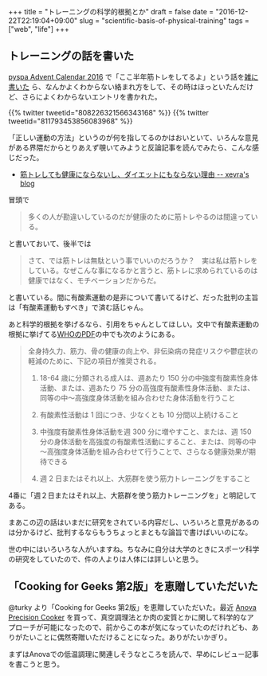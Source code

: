 +++
title = "トレーニングの科学的根拠とか"
draft = false
date = "2016-12-22T22:19:04+09:00"
slug = "scientific-basis-of-physical-training"
tags = ["web", "life"]
+++

## トレーニングの話を書いた
[pyspa Advent Calendar 2016](http://www.adventar.org/calendars/1435) で「ここ半年筋トレをしてるよ」という話を[雑に書いた](http://www.adventar.org/calendars/1435) ら、なんかよくわからない絡まれ方をして、その時はほっといたんだけど、さらによくわからないエントリを書かれた。

{{% twitter tweetid="808226321566343168" %}}
{{% twitter tweetid="811793453856083968" %}}

「正しい運動の方法」というのが何を指してるのかはおいといて、いろんな意見がある界隈だからとりあえず覗いてみようと反論記事を読んでみたら、こんな感じだった。

* [筋トレしても健康にならないし、ダイエットにもならない理由 -- xevra's blog](http://xevra.hatenablog.com/entry/2016/12/22/133755)

冒頭で

> 多くの人が勘違いしているのだが健康のために筋トレやるのは間違っている。

と書いておいて、後半では

> さて、では筋トレは無駄という事でいいのだろうか？　実は私は筋トレをしている。なぜこんな事になるかと言うと、筋トレに求められているのは健康ではなく、モチベーションだからだ。

と書いている。間に有酸素運動の是非について書いてるけど、だった批判の主旨は「有酸素運動もすべき」で済む話じゃん。

あと科学的根拠を挙げるなら、引用をちゃんとしてほしい。文中で有酸素運動の根拠に挙げてる[WHOのPDF](http://www0.nih.go.jp/eiken/programs/kenzo20120306.pdf)の中でも次のようにある。

> 全身持久力、筋力、骨の健康の向上や、非伝染病の発症リスクや鬱症状の軽減のために、下記の項目が推奨される。
> 
> 1. 18-64 歳に分類される成人は、週あたり 150 分の中強度有酸素性身体活動、または、週あたり 75 分の高強度有酸素性身体活動、または、同等の中～高強度身体活動を組み合わせた身体活動を行うこと
> 
> 2. 有酸素性活動は 1 回につき、少なくとも 10 分間以上続けること
>
> 3. 中強度有酸素性身体活動を週 300 分に増やすこと、または、週 150 分の身体活動を高強度の有酸素性活動にすること、または、同等の中～高強度身体活動を組み合わせて行うことで、さらなる健康効果が期待できる
>
> 4. 週 2 日またはそれ以上、大筋群を使う筋力トレーニングをすること

4番に「週２日またはそれ以上、大筋群を使う筋力トレーニングを」と明記してある。

まあこの辺の話はいまだに研究をされている内容だし、いろいろと意見があるのは分かるけど、批判するならもうちょっとまともな論旨で書けばいいのにな。

世の中にはいろいろな人がいますね。ちなみに自分は大学のときにスポーツ科学の研究をしていたので、件の人よりは人体には詳しいと思う。

## 「Cooking for Geeks 第2版」を恵贈していただいた
@turky より「Cooking for Geeks 第2版」を恵贈していただいた。最近 [Anova Precision Cooker](http://amzn.to/2ij4E9R) を買って、真空調理法とか肉の変質とかに関して科学的なアプローチが可能になったので、前からこの本が気になっていたのだけれども、ありがたいことに偶然寄贈いただけることになった。ありがたいかぎり。

まずはAnovaでの低温調理に関連しそうなところを読んで、早めにレビュー記事を書こうと思う。
